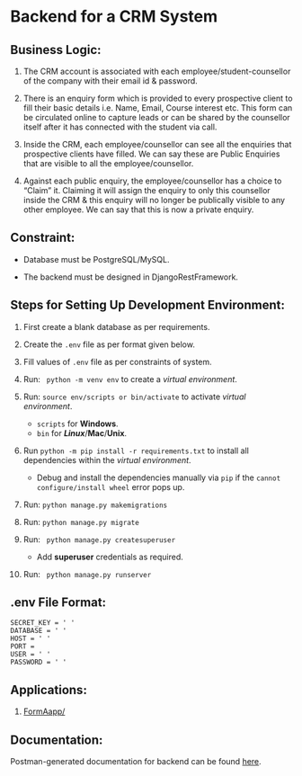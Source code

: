 #  Backend for a CRM System

## Business Logic:

1. The CRM account is associated with each employee/student-counsellor of the company with
their email id & password.

2. There is an enquiry form which is provided to every prospective client to fill their basic details
i.e. Name, Email, Course interest etc. This form can be circulated online to capture leads or
can be shared by the counsellor itself after it has connected with the student via call.

3. Inside the CRM, each employee/counsellor can see all the enquiries that prospective clients
have filled. We can say these are Public Enquiries that are visible to all the
employee/counsellor.

4. Against each public enquiry, the employee/counsellor has a choice to “Claim” it. Claiming it
will assign the enquiry to only this counsellor inside the CRM & this enquiry will no longer be
publically visible to any other employee. We can say that this is now a private enquiry.

<!-- 5. Django Admin Panel for CRUD operations of all the relevant fields, implemented
above -->

## Constraint:

- Database must be PostgreSQL/MySQL.

- The backend must be designed in DjangoRestFramework.

## Steps for Setting Up Development Environment:

1. First create a blank database as per requirements.
2. Create the ```.env``` file as per format given below.
3. Fill values of ```.env``` file as per constraints of system.
4. Run: ``` python -m venv env``` to create a _virtual environment_.
5. Run: ``` source env/scripts or bin/activate ``` to activate _virtual environment_.
    - ```scripts``` for __Windows__.
    - ```bin``` for ___Linux___/__Mac__/__Unix__.
6. Run ```python -m pip install -r requirements.txt``` to install all dependencies within the _virtual environment_.
    - Debug and install the dependencies manually via ```pip``` if the ```cannot configure/install wheel``` error pops up.
4. Run: ``` python manage.py makemigrations ```
5. Run: ``` python manage.py migrate ```
6. Run: ``` python manage.py createsuperuser```
    
    - Add __superuser__ credentials as required.
7. Run: ``` python manage.py runserver```

## .env File Format:

```
SECRET_KEY = ' '
DATABASE = ' '
HOST = ' '
PORT =  
USER = ' '
PASSWORD = ' '
```

## Applications:

1. [FormAapp/](https://github.com/Arkiralor/crmproject/tree/master/formapp)

## Documentation:


Postman-generated documentation for backend can be found [here](https://documenter.getpostman.com/view/17779018/UVXjLbeq).

